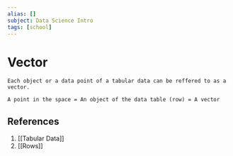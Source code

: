 ```yaml
---
alias: []
subject: Data Science Intro
tags: [school]
---
```

# Vector

```ad-note
Each object or a data point of a tabular data can be reffered to as a vector.
```

```ad-info
A point in the space = An object of the data table (row) = A vector
```

## References
1. [[Tabular Data]]
2. [[Rows]]